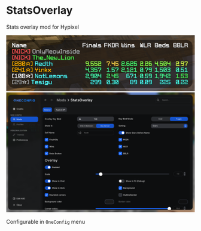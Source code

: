 # StatsOverlay

Stats overlay mod for Hypixel

![](./images/overlay.png "Overlay")
![](./images/settings.png "Settings")

Configurable in `OneConfig` menu


